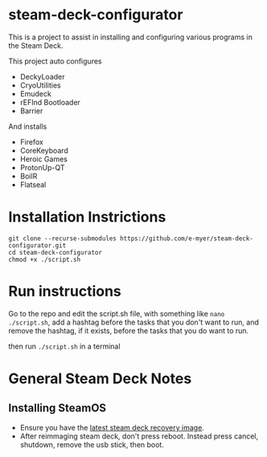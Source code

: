 # steam-deck-configurator

This is a project to assist in installing and configuring various programs in the Steam Deck.

This project auto configures

- DeckyLoader
- CryoUtilities
- Emudeck
- rEFInd Bootloader
- Barrier

And installs

- Firefox
- CoreKeyboard
- Heroic Games
- ProtonUp-QT
- BoilR
- Flatseal

# Installation Instrictions
```
git clone --recurse-submodules https://github.com/e-myer/steam-deck-configurator.git
cd steam-deck-configurator
chmod +x ./script.sh
```

# Run instructions
Go to the repo and edit the script.sh file, with something like `nano ./script.sh`, add a hashtag before the tasks that you don't want to run, and remove the hashtag, if it exists, before the tasks that you do want to run.

then run `./script.sh` in a terminal

# General Steam Deck Notes

## Installing SteamOS

- Ensure you have the [latest steam deck recovery image](https://help.steampowered.com/en/faqs/view/1B71-EDF2-EB6D-2BB3).
- After reimmaging steam deck, don't press reboot. Instead press cancel, shutdown, remove the usb stick, then boot.
